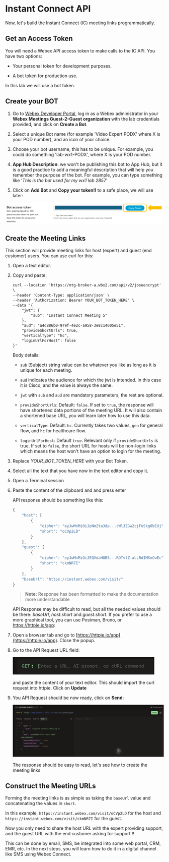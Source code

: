 # Instant Connect API

Now, let's build the Instant Connect (IC) meeting links programmatically.

## Get an Access Token

You will need a Webex API access token to make calls to the IC API. You have two options:

* Your personal token for development purposes.

* A bot token for production use.

In this lab we will use a bot token.

## Create your BOT

1. Go to [Webex Developer Portal](https://developer.webex.com/docs/bots), log in as a Webex administrator in your **Webex Meetings Guest-2-Guest organization** with the lab credentials provided, and click on **Create a Bot**.

2. Select a unique Bot name (for example 'Video Expert PODX' where X is your POD number), and an icon of your choice. 

3. Choose your bot username, this has to be unique. For example, you could do something 'lab-wx1-PODX', where X is your POD number.

4. **App Hub Description**: we won't be publishing this bot to App Hub, but it is a good practice to add a meaningful description that will help you remember the purpose of the bot. For example, you can type something like '_This is the bot used for my wx1 lab 2857_'

5. Click on **Add Bot** and **Copy your token!!** to a safe place, we will use later:

![Bot token](images/bot-token.png)

## Create the Meeting Links

This section will provide meeting links for host (expert) and guest (end customer) users. You can use curl for this:

1. Open a text editor.

2. Copy and paste:

    ```
    curl --location 'https://mtg-broker-a.wbx2.com/api/v2/joseencrypt' \
    --header 'Content-Type: application/json' \
    --header 'Authorization: Bearer YOUR_BOT_TOKEN_HERE' \
    --data '{
        "jwt": {
            "sub": "Instant Connect Meeting 5"
        },
        "aud": "a4d886b0-979f-4e2c-a958-3e8c14605e51",
        "provideShortUrls": true,
        "verticalType": "hc",
        "loginUrlForHost": false
    }'
    ```

    Body details:

    * `sub` (Subject) string value can be whatever you like as long as it is unique for each meeting.

    * `aud` indicates the audience for which the jwt is intended. In this case it is Cisco, and the value is always the same.

    * `jwt` with `sub` and `aud` are mandatory parameters, the rest are optional.

    * `provideShortUrls`: Default: `false`. If set to `true`, the response will have shortened data portions of the meeting URL. It will also contain a shortened base URL, you will learn later how to use this data.

    * `verticalType`: Default: `hc`. Currently takes two values, `gen` for general flow, and `hc` for healthcare flow.

    * `loginUrlForHost`: Default `true`. Relevant only if `provideShortUrls` is true. If set to `false`, the short URL for hosts will be non-login links which means the host won't have an option to login for the meeting.


3. Replace _YOUR_BOT_TOKEN_HERE_ with your Bot Token.

4. Select all the text that you have now in the text editor and copy it.

5. Open a Terminal session

6. Paste the content of the clipboard and and press enter
    
    API response should be something like this:
    
    ```js
    {
        "host": [
            {
                "cipher": "eyJwMnMiOiJpNmZta3dp...cWl3ZGw2cjFuSkg0bEUj",
                "short": "oCVp2LD"
            }
        ],
        "guest": [
            {
                "cipher": "eyJwMnMiOiJEQVdaHOBS...RDTvlZ-aLLRdIMSmCwEc",
                "short": "ckmNR7I"
            }
        ],
        "baseUrl": "https://instant.webex.com/visit/"
    }
    ```
    > **Note:** Response has been formatted to make the documentation more understandable

    API Response may be difficult to read, but all the needed values should be there: _baseUrl_, _host.short_ and _guest.short_. If you prefer to use a more graphical tool, you can use Postman, Bruno, or https://httpie.io/app:

1. Open a browser tab and go to [https://httpie.io/app](https://httpie.io/app). Close the popup.

2. Go to the API Request URL field:

    ![httpie](images/httpie.png)

    and paste the content of your text editor. This should import the curl request into httpie. Click on **Update**

3. You API Request should be now ready, click on **Send**:


    ![Send API Request with httpie](images/httpie-send.png)

    The response should be easy to read, let's see how to create the meeting links

## Construct the Meeting URLs

Forming the meeting links is as simple as taking the `baseUrl` value and concatenating the values in `short`.

In this example, `https://instant.webex.com/visit/oCVp2LD` for the host and `https://instant.webex.com/visit/ckmNR7I` for the guest.

Now you only need to share the host URL with the expert providing support, and the guest URL with the end customer asking for support !!

This can be done by email, SMS, be integrated into some web portal, CRM, EMR, etc. In the next steps, you will learn how to do it in a digital channel like SMS using Webex Connect.




